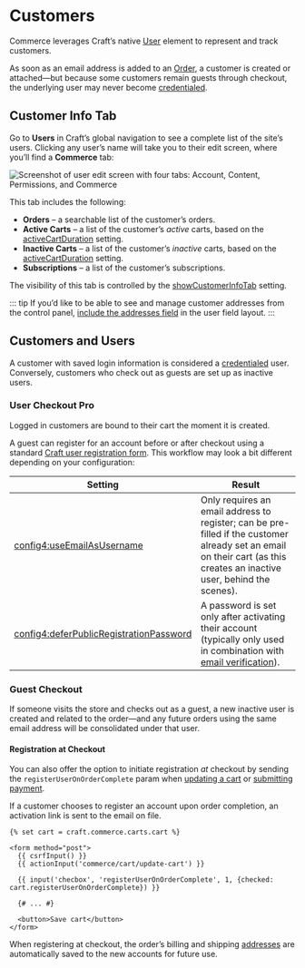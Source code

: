 # Customers

Commerce leverages Craft’s native [User](/4.x/users.md) element to represent and track customers.

As soon as an email address is added to an [Order](./orders-carts.md), a customer is created or attached—but because some customers remain guests through checkout, the underlying user may never become [credentialed](#customers-and-users).

## Customer Info Tab

Go to **Users** in Craft’s global navigation to see a complete list of the site’s users. Clicking any user’s name will take you to their edit screen, where you’ll find a **Commerce** tab:

![Screenshot of user edit screen with four tabs: Account, Content, Permissions, and Commerce](./images/users-commerce-tab.png)

This tab includes the following:

- **Orders** – a searchable list of the customer’s orders.
- **Active Carts** – a list of the customer’s _active_ carts, based on the [activeCartDuration](config-settings.md#activecartduration) setting.
- **Inactive Carts** – a list of the customer’s _inactive_ carts, based on the [activeCartDuration](config-settings.md#activecartduration) setting.
- **Subscriptions** – a list of the customer’s subscriptions.

The visibility of this tab is controlled by the [showCustomerInfoTab](config-settings.md#showeditusercommercetab) setting.

::: tip
If you’d like to be able to see and manage customer addresses from the control panel, [include the addresses field](/4.x/addresses.md#setup) in the user field layout.
:::

## Customers and Users

A customer with saved login information is considered a [credentialed](/4.x/users.md#active-and-inactive-users) user. Conversely, customers who check out as guests are set up as inactive users.

### User Checkout <badge text="Pro" type="edition" vertical="middle">Pro</badge>

Logged in customers are bound to their cart the moment it is created.

A guest can register for an account before or after checkout using a standard [Craft user registration form](kb:front-end-user-accounts#registration-form). This workflow may look a bit different depending on your configuration:

Setting | Result
------- | ------
<config4:useEmailAsUsername> | Only requires an email address to register; can be pre-filled if the customer already set an email on their cart (as this creates an inactive user, behind the scenes).
<config4:deferPublicRegistrationPassword> | A password is set only after activating their account (typically only used in combination with [email verification](/4.x/user-management.md#public-registration)).

### Guest Checkout

If someone visits the store and checks out as a guest, a new inactive user is created and related to the order—and any future orders using the same email address will be consolidated under that user.

#### Registration at Checkout

You can also offer the option to initiate registration _at_ checkout by sending the `registerUserOnOrderComplete` param when [updating a cart](./dev/controller-actions.md#post-cart-update-cart) or [submitting payment](./dev/controller-actions.md#post-payments-pay).

If a customer chooses to register an account upon order completion, an activation link is sent to the email on file.

```twig
{% set cart = craft.commerce.carts.cart %}

<form method="post">
  {{ csrfInput() }}
  {{ actionInput('commerce/cart/update-cart') }}

  {{ input('checbox', 'registerUserOnOrderComplete', 1, {checked: cart.registerUserOnOrderComplete}) }}

  {# ... #}

  <button>Save cart</button>
</form>
```

When registering at checkout, the order’s billing and shipping [addresses](addresses.md) are automatically saved to the new accounts for future use. <Since product="commerce" ver="4.3.0" feature="Auto-saving guest address when registering at checkout" />
